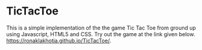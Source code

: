 # TicTacToe
This is a simple implementation of the the game Tic Tac Toe from ground up using Javascript, HTML5 and CSS.
Try out the game at the link given below.
https://ronaklakhotia.github.io/TicTacToe/.

